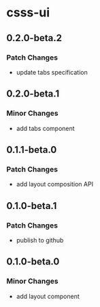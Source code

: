 # csss-ui

## 0.2.0-beta.2

### Patch Changes

- update tabs specification

## 0.2.0-beta.1

### Minor Changes

- add tabs component

## 0.1.1-beta.0

### Patch Changes

- add layout composition API

## 0.1.0-beta.1

### Patch Changes

- publish to github

## 0.1.0-beta.0

### Minor Changes

- add layout component

